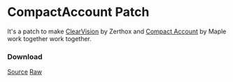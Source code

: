 # CompactAccount Patch

It's a patch to make [ClearVision](https://github.com/Zerthox/ClearVision) by Zerthox and [Compact Account](https://github.com/mrmaple240/betterdiscord-mini-themes/) by Maple work together work together.

### Download
[Source](/Themes/CompactAccount_Patch.theme.css)
[Raw](https://raw.githubusercontent.com/HoLLy-HaCKeR/BetterDiscord-Themes-and-Plugins/master/Themes/CompactAccount_Patch.theme.css)